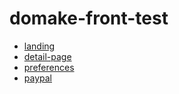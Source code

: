 # domake-front-test

* [landing](https://hhkaos.github.io/domake-front-test/index.html)
* [detail-page](https://hhkaos.github.io/domake-front-test/detail-page.html)
* [preferences](https://hhkaos.github.io/domake-front-test/preferences.html)
* [paypal](https://hhkaos.github.io/domake-front-test/paypal.html)
